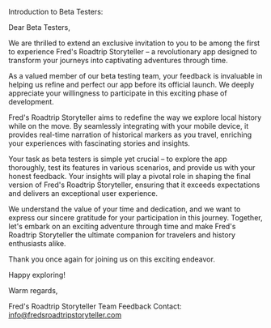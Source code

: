 Introduction to Beta Testers:

Dear Beta Testers,

We are thrilled to extend an exclusive invitation to you to be among the first to experience Fred's
Roadtrip Storyteller – a revolutionary app designed to transform your journeys into captivating
adventures through time.

As a valued member of our beta testing team, your feedback is invaluable in helping us refine and
perfect our app before its official launch. We deeply appreciate your willingness to participate in
this exciting phase of development.

Fred's Roadtrip Storyteller aims to redefine the way we explore local history while on the move. By
seamlessly integrating with your mobile device, it provides real-time narration of historical
markers as you travel, enriching your experiences with fascinating stories and insights.

Your task as beta testers is simple yet crucial – to explore the app thoroughly, test its features
in various scenarios, and provide us with your honest feedback. Your insights will play a pivotal
role in shaping the final version of Fred's Roadtrip Storyteller, ensuring that it exceeds
expectations and delivers an exceptional user experience.

We understand the value of your time and dedication, and we want to express our sincere gratitude
for your participation in this journey. Together, let's embark on an exciting adventure through time
and make Fred's Roadtrip Storyteller the ultimate companion for travelers and history enthusiasts
alike.

Thank you once again for joining us on this exciting endeavor.

Happy exploring!

Warm regards,

Fred's Roadtrip Storyteller Team
Feedback Contact: info@fredsroadtripstoryteller.com

